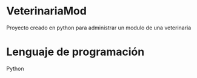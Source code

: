 # VeterinariaMod
Proyecto creado en python para administrar un modulo de una veterinaria
# Lenguaje de programación
Python
